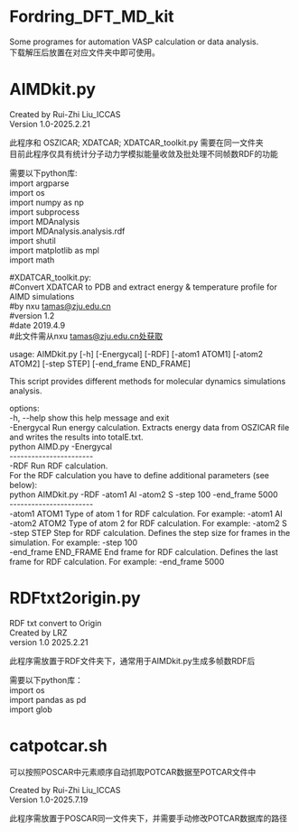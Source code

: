 # Fordring_DFT_MD_kit
Some programes for automation VASP calculation or data analysis.  
下载解压后放置在对应文件夹中即可使用。  

# AIMDkit.py
Created by Rui-Zhi Liu_ICCAS  
Version 1.0-2025.2.21  

此程序和 OSZICAR; XDATCAR; XDATCAR_toolkit.py 需要在同一文件夹  
目前此程序仅具有统计分子动力学模拟能量收敛及批处理不同帧数RDF的功能  

需要以下python库:  
import argparse  
import os  
import numpy as np  
import subprocess  
import MDAnalysis  
import MDAnalysis.analysis.rdf  
import shutil  
import matplotlib as mpl  
import math  

#XDATCAR_toolkit.py:  
#Convert XDATCAR to PDB and extract energy & temperature profile for AIMD simulations   
#by nxu tamas@zju.edu.cn  
#version 1.2  
#date 2019.4.9  
#此文件需从nxu tamas@zju.edu.cn处获取  

usage: AIMDkit.py [-h] [-Energycal] [-RDF] [-atom1 ATOM1] [-atom2 ATOM2] [-step STEP]
                  [-end_frame END_FRAME]  

This script provides different methods for molecular dynamics simulations analysis.  

options:  
  -h, --help            show this help message and exit  
  -Energycal            Run energy calculation. Extracts energy data from OSZICAR file and writes the results into totalE.txt.  
                        python AIMD.py -Energycal  
                        -----------------------  
  -RDF                  Run RDF calculation.  
                        For the RDF calculation you have to define additional parameters (see below):  
                        python AIMDkit.py -RDF -atom1 Al -atom2 S -step 100 -end_frame 5000  
                        -----------------------  
  -atom1 ATOM1          Type of atom 1 for RDF calculation. For example: -atom1 Al  
  -atom2 ATOM2          Type of atom 2 for RDF calculation. For example: -atom2 S  
  -step STEP            Step for RDF calculation. Defines the step size for frames in the simulation. For example: -step 100  
  -end_frame END_FRAME  End frame for RDF calculation. Defines the last frame for RDF calculation. For example: -end_frame 5000  

# RDFtxt2origin.py
RDF txt convert to Origin  
Created by LRZ  
version 1.0 2025.2.21  

此程序需放置于RDF文件夹下，通常用于AIMDkit.py生成多帧数RDF后  

需要以下python库：  
import os  
import pandas as pd  
import glob  

# catpotcar.sh
可以按照POSCAR中元素顺序自动抓取POTCAR数据至POTCAR文件中  

Created by Rui-Zhi Liu_ICCAS  
Version 1.0-2025.7.19  

此程序需放置于POSCAR同一文件夹下，并需要手动修改POTCAR数据库的路径  

